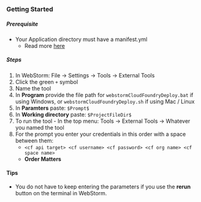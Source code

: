 ### Getting Started

##### Prerequisite

* Your Application directory must have a manifest.yml
  * Read more [here](https://docs.cloudfoundry.org/devguide/deploy-apps/manifest.html#minimal-manifest)

##### Steps

1. In WebStorm: File -> Settings -> Tools -> External Tools
1. Click the green `+` symbol
1. Name the tool
1. In **Program** provide the file path for `webstormCloudFoundryDeploy.bat` if using Windows, or `webstormCloudFoundryDeploy.sh` if using Mac / Linux
1. In **Paramters** paste: `$Prompt$`
1. In **Working directory** paste: `$ProjectFileDir$`
1. To run the tool - In the top menu: Tools -> External Tools -> Whatever you named the tool
1. For the prompt you enter your credentials in this order with a space between them:
    * `<cf api target> <cf username> <cf password> <cf org name> <cf space name>`
    * **Order Matters**

#### Tips

* You do not have to keep entering the parameters if you use the **rerun** button on the terminal in WebStorm.
